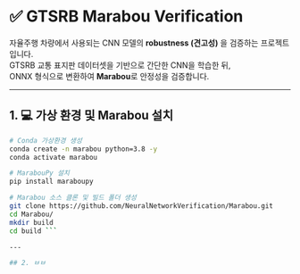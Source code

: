 # ✅ GTSRB Marabou Verification

자율주행 차량에서 사용되는 CNN 모델의 **robustness (견고성)** 을 검증하는 프로젝트입니다.  
GTSRB 교통 표지판 데이터셋을 기반으로 간단한 CNN을 학습한 뒤,  
ONNX 형식으로 변환하여 **Marabou**로 안정성을 검증합니다.

---

## 1. 💻 가상 환경 및 Marabou 설치

```bash
# Conda 가상환경 생성
conda create -n marabou python=3.8 -y
conda activate marabou

# MarabouPy 설치
pip install maraboupy

# Marabou 소스 클론 및 빌드 폴더 생성
git clone https://github.com/NeuralNetworkVerification/Marabou.git
cd Marabou/
mkdir build
cd build ```

---

## 2. ㅂㅂ
